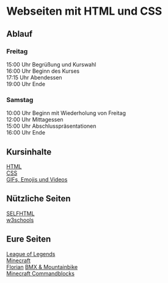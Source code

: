 # Webseiten mit HTML und CSS
## Ablauf
### Freitag
15:00 Uhr Begrüßung und Kurswahl  
16:00 Uhr Beginn des Kurses  
17:15 Uhr Abendessen  
19:00 Uhr Ende

### Samstag
10:00 Uhr Beginn mit Wiederholung von Freitag  
12:00 Uhr Mittagessen  
15:00 Uhr Abschlusspräsentationen  
16:00 Uhr Ende

## Kursinhalte
[HTML](HTML.md)  
[CSS](CSS.md)  
[GIFs, Emojis und Videos](externalContent.md)

## Nützliche Seiten
[SELFHTML](https://wiki.selfhtml.org/wiki/Startseite)  
[w3schools](https://www.w3schools.com/)

## Eure Seiten
[League of Legends](https://inverted-hat.github.io/hckrschl-html-css/src/02-20/lol/LeagueOfLegends.html)  
[Minecraft](https://inverted-hat.github.io/hckrschl-html-css/src/02-20/minecraft/Test.html)  
[Florian](https://inverted-hat.github.io/hckrschl-html-css/src/02-20/florian/flori.html)
[BMX & Mountainbike](https://inverted-hat.github.io/hckrschl-html-css/src/02-20/tim-anna/TimundAnna.html)  
[Minecraft Commandblocks](https://inverted-hat.github.io/hckrschl-html-css/src/02-20/tobias-ben/Minecraft%20Commandblock%20Commands.html)
